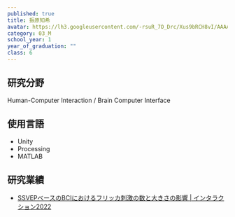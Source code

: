 ```yaml
---
published: true
title: 振原知希
avatar: https://lh3.googleusercontent.com/-rsuR_7O_Drc/Xus9bRCH8vI/AAAAAAAATwY/SBJk78zO6X8BaJ7Q5CYxFZU-n9lt8kzZACE0YBhgLKq4EAL1OcqyVSoO-1fEpz6ZlVlNp_b6dgYrZf8UaRTT__4bZrV0sHcDQyv8P1B_DrtFY1K_r1_vFEE1oh5J-l4uMeEVVqfv7xWD9rCs0ZA7814hIvmJQBZCfMva9-DuRhUR7I9Z8D2wR9PhCgosIOKmziyyX-zFgLiEBE-aOJ6BZSgQbN0UIeXD0lUcmWpbXTvpdU2Emf8yg7rjb3kHaaHFD0PueZekHrF95kShi0rLOZyRdA84kOAqwJ5pwSk3idkL3QaCyy-2nnmCykAferRMoQOsbWhsbqXwu7nW7mBDnD9bHQsg0X3pmIf0wKx8nEjQcJ_dwE9TkvNWsFkhVSb_PHjkwXZX2plh_HGpnWQxnHjXF1Terf8dhsokNGT1-LAQTR_HKI54OVIJUsl8dnaRJ-xgEGkb-7l2eDwR74g3Cji_EL2F2cNalY4w8zZP7m1EVWapBd1yPIi5Ex7BHoyae7KUSjuCmdKkM2MrtTThHER-2cF694MsjR3rcW55MiIYqCjwLNNWHC8jeHYd2ZSXdK19mf20s4pD_Etpqpjr2UfQvhZrwckwf5JYnNZ46qXMz8YQodRlwLu4CTMmt8V3Ib5gZ5I18tI2lg_5AiGf1yGN5EhQ9rfLothwvDMxrpt_NddFL_4oRBCo_x0SDZRJNASlfZiVvWPVZirS32jjzRCw2kxe2ESvfwiSKzbpXeIAxoxhFs63nlOEcFkBQJ-FbdwgUpj__eaQk27e8NJe4MNGCrfcF/_MG_9009%2B%25282%2529.JPG
category: 03_M
school_year: 1
year_of_graduation: ""
class: 6
---
```

<h2>研究分野</h2>


Human-Computer Interaction / Brain Computer Interface

<h2>使用言語</h2>

* Unity
* Processing
* MATLAB

<h2>研究業績</h2>

* [SSVEPベースのBCIにおけるフリッカ刺激の数と大きさの影響 | インタラクション2022](https://research.miyashita.com/papers/D250)